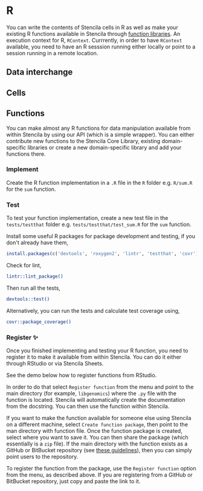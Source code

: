# R
You can write the contents of Stencila cells in R as well as make your existing R functions available in Stencila through [function libraries][libraries-contribute]. An execution context for R, `RContext`. Currrently, in order to have `RContext` available, you need to have an R sesssion running either locally or point to a session running in a remote location.

## Data interchange

## Cells

## Functions
You can make almost any R functions for data manipulation available from within Stencila by using our API (which is a simple wrapper). You can either contribute new functions to the Stencila Core Library, existing domain-specific libraries or create a new domain-specific library and add your functions there.


### Implement



Create the R function implementation in a `.R` file in the `R` folder e.g. `R/sum.R` for the `sum` function.

### Test

To test your function implementation, create a new test file in the `tests/testthat` folder e.g. `tests/testthat/test_sum.R` for the `sum` function.

Install some useful R packages for package development and testing, if you don't already have them,

```r
install.packages(c('devtools', 'roxygen2', 'lintr', 'testthat', 'covr'))
```

Check for lint,

```bash
lintr::lint_package()
```

Then run all the tests,

```bash
devtools::test()
```

Alternatively, you can run the tests and calculate test coverage using,

```bash
covr::package_coverage()
```

### Register :sparkles:
Once you finished implementing and testing your R function, you need to register it to make it available from within Stencila. You can do it either through RStudio
or via Stencila Sheets.

See the demo below how to register functions from RStudio.




In order to do
that select `Register function` from the menu and point to the main directory (for example, `libgenomics`) where the `.py` file with the function is located. Stencila will automatically
 create the documentation from the docstring. You can then use the function within Stencila.

 If you want to make the function available for someone else using Stencila on a different machine, select `Create function package`, then point
 to the man directory with function file. Once the function package is created, select where you want to save it. You can then share the package (which
 essentially is a `zip` file). If the main directory with the function exists as a GitHub or BitBucket repository (see [these guidelines](https://github.com/stencila/libtemplate)),
 then you can simply point users to the repository.

 To register the function from the package, use the `Register function` option from the menu, as described above. If you are registering from a GitHub or BitBucket repository,
 just copy and paste the link to it.

[libraries-contribute]: computation/functions.md#domain-specific-libraries
